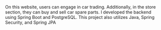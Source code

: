 On this website, users can engage in car trading. Additionally,
 in the store section, they can buy and sell car spare parts. I
 developed the backend using Spring Boot and PostgreSQL.
 This project also utilizes Java, Spring Security, and Spring JPA 
